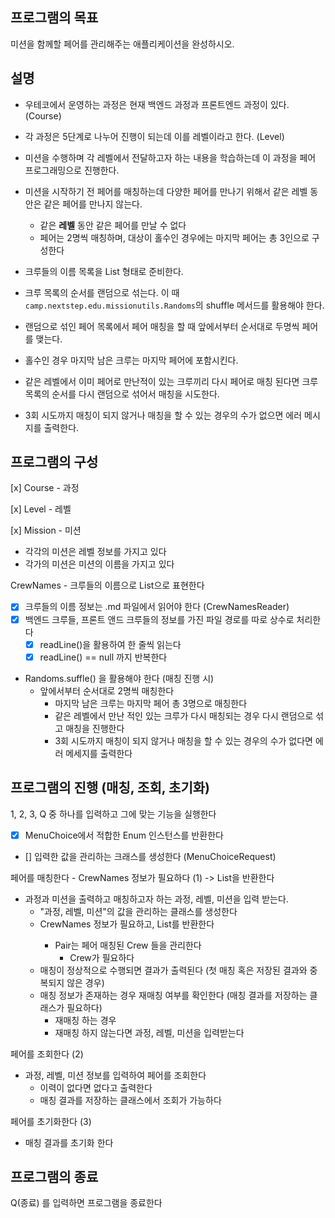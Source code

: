 ## 프로그램의 목표
미션을 함께할 페어를 관리해주는 애플리케이션을 완성하시오.

## 설명
- 우테코에서 운영하는 과정은 현재 백엔드 과정과 프론트엔드 과정이 있다. (Course)
- 각 과정은 5단계로 나누어 진행이 되는데 이를 레벨이라고 한다. (Level)
- 미션을 수행하며 각 레벨에서 전달하고자 하는 내용을 학습하는데 이 과정을 페어 프로그래밍으로 진행한다.
- 미션을 시작하기 전 페어를 매칭하는데 다양한 페어를 만나기 위해서 같은 레벨 동안은 같은 페어를 만나지 않는다.
  - 같은 **레벨** 동안 같은 페어를 만날 수 없다
  - 페어는 2명씩 매칭하며, 대상이 홀수인 경우에는 마지막 페어는 총 3인으로 구성한다 
  
- 크루들의 이름 목록을 List<String> 형태로 준비한다.
- 크루 목록의 순서를 랜덤으로 섞는다. 이 때 `camp.nextstep.edu.missionutils.Randoms`의 shuffle 메서드를 활용해야 한다.
- 랜덤으로 섞인 페어 목록에서 페어 매칭을 할 때 앞에서부터 순서대로 두명씩 페어를 맺는다.
- 홀수인 경우 마지막 남은 크루는 마지막 페어에 포함시킨다.
- 같은 레벨에서 이미 페어로 만난적이 있는 크루끼리 다시 페어로 매칭 된다면 크루 목록의 순서를 다시 랜덤으로 섞어서 매칭을 시도한다.
- 3회 시도까지 매칭이 되지 않거나 매칭을 할 수 있는 경우의 수가 없으면 에러 메시지를 출력한다.

## 프로그램의 구성
[x] Course - 과정 

[x] Level - 레벨 

[x] Mission - 미션
- 각각의 미션은 레벨 정보를 가지고 있다
- 각가의 미션은 미션의 이름을 가지고 있다 

CrewNames - 크루들의 이름으로 List<String>으로 표현한다
- [x] 크루들의 이름 정보는 .md 파일에서 읽어야 한다 (CrewNamesReader)
- [x] 백엔드 크루들, 프론트 앤드 크루들의 정보를 가진 파일 경로를 따로 상수로 처리한다 
  - [x] readLine()을 활용하여 한 줄씩 읽는다
  - [x] readLine() == null 까지 반복한다 
  
- Randoms.suffle() 을 활용해야 한다 (매칭 진행 시)
  - 앞에서부터 순서대로 2명씩 매칭한다
    - 마지막 남은 크루는 마지막 페어 총 3명으로 매칭한다
    - 같은 레벨에서 만난 적인 있는 크루가 다시 매칭되는 경우 다시 랜덤으로 섞고 매칭을 진행한다
    - 3회 시도까지 매칭이 되지 않거나 매칭을 할 수 있는 경우의 수가 없다면 에러 메세지를 출력한다


## 프로그램의 진행 (매칭, 조회, 초기화)
1, 2, 3, Q 중 하나를 입력하고 그에 맞는 기능을 실행한다
  - [x] MenuChoice에서 적합한 Enum 인스턴스를 반환한다 
  - [] 입력한 값을 관리하는 크래스를 생성한다 (MenuChoiceRequest)

페어를 매칭한다 - CrewNames 정보가 필요하다 (1) -> List<MatchedPair>을 반환한다 
- 과정과 미션을 출력하고 매칭하고자 하는 과정, 레벨, 미션을 입력 받는다.
  - "과정, 레벨, 미션"의 값을 관리하는 클래스를 생성한다 
  - CrewNames 정보가 필요하고, List<MatchedPair>를 반환한다
    - Pair는 페어 매칭된 Crew 들을 관리한다 
      - Crew가 필요하다 
  - 매칭이 정상적으로 수행되면 결과가 출력된다 (첫 매칭 혹은 저장된 결과와 중복되지 않은 경우)
  - 매칭 정보가 존재하는 경우 재매칭 여부를 확인한다 (매칭 결과를 저장하는 클래스가 필요하다)
    - 재매칭 하는 경우
    - 재매칭 하지 않는다면 과정, 레벨, 미션을 입력받는다 


페어를 조회한다 (2)
- 과정, 레벨, 미션 정보를 입력하여 페어를 조회한다 
  - 이력이 없다면 없다고 출력한다
  - 매칭 결과를 저장하는 클래스에서 조회가 가능하다 

페어를 초기화한다 (3)
- 매칭 결과를 초기화 한다 

## 프로그램의 종료
Q(종료) 를 입력하면 프로그램을 종료한다 

